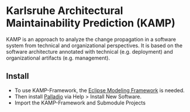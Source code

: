 # Karlsruhe Architectural Maintainability Prediction (KAMP)

KAMP is an approach to analyze the change propagation in a software system from technical and organizational perspectives. It is based on the software architecture annotated with technical (e.g. deployment) and organizational artifacts (e.g. management).

## Install

* To use KAMP-Framework, the [Eclipse Modeling Framework](http://www.eclipse.org/downloads/packages/eclipse-modeling-tools/neon3) is needed.  
* Then install [Palladio](https://sdqweb.ipd.kit.edu/eclipse/palladiosimulator/nightly/) via Help > Install New Software.
* Import the KAMP-Framework and Submodule Projects
